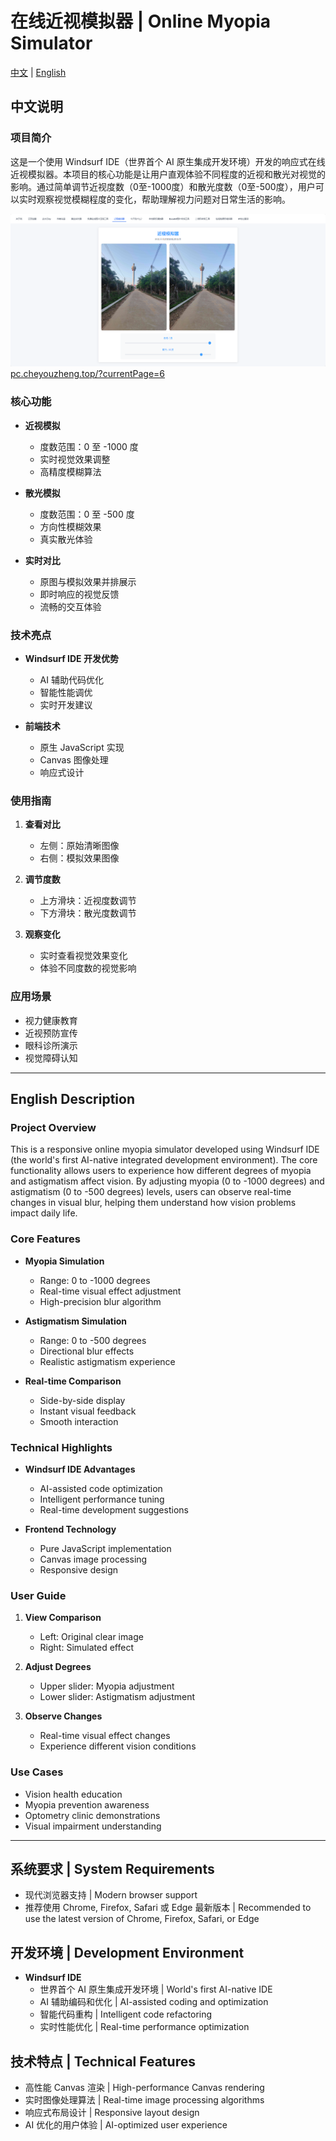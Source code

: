 # 在线近视模拟器 | Online Myopia Simulator

[中文](#chinese) | [English](#english)

<a name="chinese"></a>
## 中文说明

### 项目简介
这是一个使用 Windsurf IDE（世界首个 AI 原生集成开发环境）开发的响应式在线近视模拟器。本项目的核心功能是让用户直观体验不同程度的近视和散光对视觉的影响。通过简单调节近视度数（0至-1000度）和散光度数（0至-500度），用户可以实时观察视觉模糊程度的变化，帮助理解视力问题对日常生活的影响。

![alt text](image.png)
[pc.cheyouzheng.top/?currentPage=6](https://pc.cheyouzheng.top/?currentPage=6)

### 核心功能
- **近视模拟**
  - 度数范围：0 至 -1000 度
  - 实时视觉效果调整
  - 高精度模糊算法

- **散光模拟**
  - 度数范围：0 至 -500 度
  - 方向性模糊效果
  - 真实散光体验

- **实时对比**
  - 原图与模拟效果并排展示
  - 即时响应的视觉反馈
  - 流畅的交互体验

### 技术亮点
- **Windsurf IDE 开发优势**
  - AI 辅助代码优化
  - 智能性能调优
  - 实时开发建议

- **前端技术**
  - 原生 JavaScript 实现
  - Canvas 图像处理
  - 响应式设计

### 使用指南
1. **查看对比**
   - 左侧：原始清晰图像
   - 右侧：模拟效果图像

2. **调节度数**
   - 上方滑块：近视度数调节
   - 下方滑块：散光度数调节

3. **观察变化**
   - 实时查看视觉效果变化
   - 体验不同度数的视觉影响

### 应用场景
- 视力健康教育
- 近视预防宣传
- 眼科诊所演示
- 视觉障碍认知

---

<a name="english"></a>
## English Description

### Project Overview
This is a responsive online myopia simulator developed using Windsurf IDE (the world's first AI-native integrated development environment). The core functionality allows users to experience how different degrees of myopia and astigmatism affect vision. By adjusting myopia (0 to -1000 degrees) and astigmatism (0 to -500 degrees) levels, users can observe real-time changes in visual blur, helping them understand how vision problems impact daily life.

### Core Features
- **Myopia Simulation**
  - Range: 0 to -1000 degrees
  - Real-time visual effect adjustment
  - High-precision blur algorithm

- **Astigmatism Simulation**
  - Range: 0 to -500 degrees
  - Directional blur effects
  - Realistic astigmatism experience

- **Real-time Comparison**
  - Side-by-side display
  - Instant visual feedback
  - Smooth interaction

### Technical Highlights
- **Windsurf IDE Advantages**
  - AI-assisted code optimization
  - Intelligent performance tuning
  - Real-time development suggestions

- **Frontend Technology**
  - Pure JavaScript implementation
  - Canvas image processing
  - Responsive design

### User Guide
1. **View Comparison**
   - Left: Original clear image
   - Right: Simulated effect

2. **Adjust Degrees**
   - Upper slider: Myopia adjustment
   - Lower slider: Astigmatism adjustment

3. **Observe Changes**
   - Real-time visual effect changes
   - Experience different vision conditions

### Use Cases
- Vision health education
- Myopia prevention awareness
- Optometry clinic demonstrations
- Visual impairment understanding

---

## 系统要求 | System Requirements
- 现代浏览器支持 | Modern browser support
- 推荐使用 Chrome, Firefox, Safari 或 Edge 最新版本 | Recommended to use the latest version of Chrome, Firefox, Safari, or Edge

## 开发环境 | Development Environment
- **Windsurf IDE**
  - 世界首个 AI 原生集成开发环境 | World's first AI-native IDE
  - AI 辅助编码和优化 | AI-assisted coding and optimization
  - 智能代码重构 | Intelligent code refactoring
  - 实时性能优化 | Real-time performance optimization

## 技术特点 | Technical Features
- 高性能 Canvas 渲染 | High-performance Canvas rendering
- 实时图像处理算法 | Real-time image processing algorithms
- 响应式布局设计 | Responsive layout design
- AI 优化的用户体验 | AI-optimized user experience